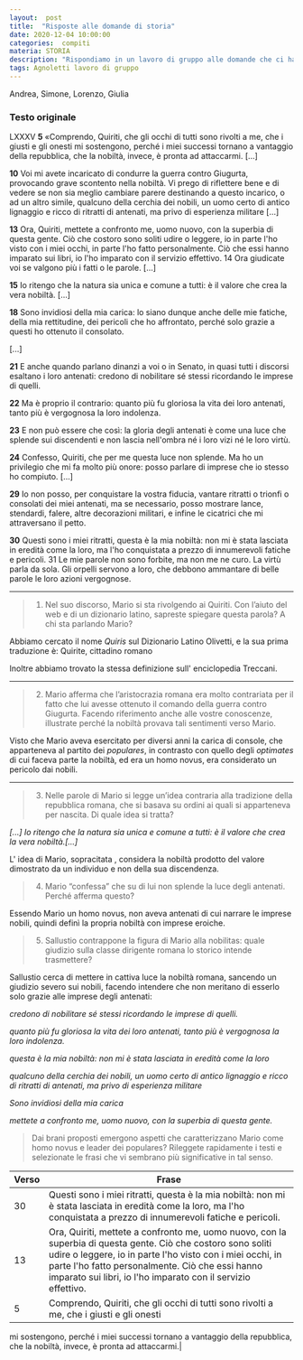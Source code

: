```yaml
---
layout:  post
title:  "Risposte alle domande di storia"
date: 2020-12-04 10:00:00
categories:  compiti
materia: STORIA
description: "Rispondiamo in un lavoro di gruppo alle domande che ci ha assegnato il professore su un testo di Sallustio, Bellum Iugurthinium."
tags: Agnoletti lavoro di gruppo
---
```

Andrea, Simone, Lorenzo, Giulia
### Testo originale

LXXXV **5** «Comprendo, Quiriti, che gli occhi di tutti sono rivolti a me, che i giusti e gli onesti mi sostengono, perché i miei successi tornano a vantaggio della repubblica, che la nobiltà, invece, è pronta ad attaccarmi. [...]

**10** Voi mi avete incaricato di condurre la guerra contro Giugurta, provocando grave scontento nella nobiltà. Vi prego di riflettere bene e di vedere se non sia meglio cambiare parere destinando a questo incarico, o ad un altro simile, qualcuno della cerchia dei nobili, un uomo certo di antico lignaggio e ricco di ritratti di antenati, ma privo di esperienza militare [...]

**13** Ora, Quiriti, mettete a confronto me, uomo nuovo, con la superbia di questa gente. Ciò che costoro sono soliti udire o leggere, io in parte l'ho visto con i miei occhi, in parte l'ho fatto personalmente. Ciò che essi hanno imparato sui libri, io l'ho imparato con il servizio effettivo. 14 Ora giudicate voi se valgono più i fatti o le parole. [...]

**15** Io ritengo che la natura sia unica e comune a tutti: è il valore che crea la vera nobiltà. [...]

**18** Sono invidiosi della mia carica: lo siano dunque anche delle mie fatiche, della mia rettitudine, dei pericoli che ho affrontato, perché solo grazie a questi ho ottenuto il consolato.

[...]


**21** E anche quando parlano dinanzi a voi o in Senato, in quasi tutti i discorsi esaltano i loro antenati: credono di nobilitare sé stessi ricordando le imprese di quelli. 

**22** Ma è proprio il contrario: quanto più fu gloriosa la vita dei loro antenati, tanto più è vergognosa la loro indolenza. 

**23** E non può essere che così: la gloria degli antenati è come una luce che splende sui discendenti e non lascia nell'ombra né i loro vizi né le loro virtù. 

**24** Confesso, Quiriti, che per me questa luce non splende. Ma ho un privilegio che mi fa molto più onore: posso parlare di imprese che io stesso ho compiuto. [...]

**29** Io non posso, per conquistare la vostra fiducia, vantare ritratti o trionfi o consolati dei miei antenati, ma se necessario, posso mostrare lance, stendardi, falere, altre decorazioni militari, e infine le cicatrici che mi attraversano il petto.

**30** Questi sono i miei ritratti, questa è la mia nobiltà: non mi è stata lasciata in eredità come la loro, ma l'ho conquistata a prezzo di innumerevoli fatiche e pericoli. 31 Le mie parole non sono forbite, ma non me ne curo. La virtù parla da sola. Gli orpelli servono a loro, che debbono ammantare di belle parole le loro azioni vergognose.

---

> 1) Nel suo discorso, Mario si sta rivolgendo ai Quiriti. Con l’aiuto del web e di un dizionario latino, sapreste spiegare questa parola? A chi sta parlando Mario?

Abbiamo cercato il nome _Quiris_ sul Dizionario Latino Olivetti, e la sua prima traduzione è: Quirite, cittadino romano

Inoltre abbiamo trovato la stessa definizione sull' enciclopedia Treccani.

---

> 2) Mario afferma che l’aristocrazia romana era molto contrariata per il fatto che lui avesse
ottenuto il comando della guerra contro Giugurta. Facendo riferimento anche alle vostre
conoscenze, illustrate perché la nobiltà provava tali sentimenti verso Mario.

Visto che Mario aveva esercitato per diversi anni la carica di console, che apparteneva al partito dei _populares_, in contrasto con quello degli _optimates_ di cui faceva parte la nobiltà, ed era un homo novus, era considerato un pericolo dai nobili.

---

> 3) Nelle parole di Mario si legge un’idea contraria alla tradizione della repubblica romana, che si basava su ordini ai quali si apparteneva per nascita. Di quale idea si tratta?

_[...] Io ritengo che la natura sia unica e comune a tutti: è il valore che crea la vera
nobiltà.[...]_

L' idea di Mario, sopracitata , considera la nobiltà prodotto del valore dimostrato da un individuo e non della sua discendenza.


> 4) Mario “confessa” che su di lui non splende la luce degli antenati. Perché afferma questo?

Essendo Mario un homo novus, non aveva antenati di cui narrare le imprese nobili, quindi definì la propria nobiltà con imprese eroiche.

> 5) Sallustio contrappone la figura di Mario alla nobilitas: quale giudizio sulla classe dirigente romana lo storico intende trasmettere?

Sallustio cerca di mettere in cattiva luce la nobiltà romana, sancendo un giudizio severo sui nobili, facendo intendere che non meritano di esserlo solo grazie alle imprese degli antenati:

_credono di nobilitare sé stessi ricordando le imprese di quelli._

_quanto più fu gloriosa la vita dei loro antenati, tanto più è vergognosa la loro indolenza._

_questa è la mia nobiltà: non mi è stata lasciata in eredità come la loro_

_qualcuno della cerchia dei nobili, un uomo certo di antico lignaggio e ricco di ritratti di antenati, ma privo di esperienza militare_

_Sono invidiosi della mia carica_

_mettete a confronto me, uomo nuovo, con la superbia di questa gente._




> Dai brani proposti emergono aspetti che caratterizzano Mario come homo novus e leader dei
populares? Rileggete rapidamente i testi e selezionate le frasi che vi sembrano più  significative in tal senso.

|Verso|Frase|
|---|---|
|30|Questi sono i miei ritratti, questa è la mia nobiltà: non mi è stata lasciata in eredità come la loro, ma l'ho conquistata a prezzo di innumerevoli fatiche e pericoli.|
|13|Ora, Quiriti, mettete a confronto me, uomo nuovo, con la superbia di questa gente. Ciò che costoro sono soliti udire o leggere, io in parte l'ho visto con i miei occhi, in parte l'ho fatto personalmente. Ciò che essi hanno imparato sui libri, io l'ho imparato con il servizio effettivo.|
|5|Comprendo, Quiriti, che gli occhi di tutti sono rivolti a me, che i giusti e gli onesti
mi sostengono, perché i miei successi tornano a vantaggio della repubblica, che la nobiltà,
invece, è pronta ad attaccarmi.|






